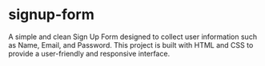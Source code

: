 # signup-form

A simple and clean Sign Up Form designed to collect user information such as Name, Email, and Password. This project is built with HTML and CSS to provide a user-friendly and responsive interface.
